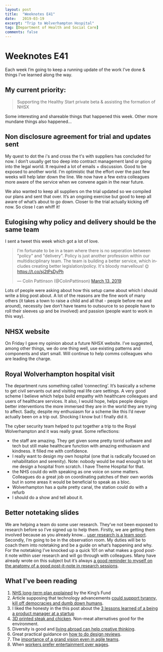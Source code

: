 ```yaml
---
layout: post
title:  "Weeknotes E41"
date:   2019-03-19
excerpt: "Trip to Wolverhampton Hospital"
tag: [Department of Health and Social Care]
comments: false
---
```


# Weeknotes E41
Each week I’m going to keep a running update of the work I’ve done & things I’ve learned along the way.

## My current priority:
> Supporting the Healthy Start private beta & assisting the formation of NHSX

Some interesting and shareable things that happened this week. Other more mundane things also happened…

## Non disclosure agreement for trial and updates sent
My quest to dot the i's and cross the t's with suppliers has concluded for now. I don’t usually get too deep into contract management land or going into the legal world. It required a lot of emails + discussion. Good to be exposed to another world. I’m optimistic that the effort over the past few weeks will help later down the line. We now have a few extra colleagues more aware of the service when we convene again in the near future.

We also wanted to keep all suppliers on the trial updated so we compiled our plans and sent that over. It’s an ongoing exercise but good to keep all aware of what’s about to go down. Closer to the trial actually kicking off now. So close I can whiff it!

## Eulogising why policy and delivery should be the same team
I sent a tweet this week which got a lot of love. 

<div class="center">

<blockquote class="twitter-tweet" data-lang="en"><p lang="en" dir="ltr">I&#39;m fortunate to be in a team where there is no seperation between &quot;policy&quot; and &quot;delivery&quot;. Policy is just another profession within our multidisciplinary team. The team is building a better service, which includes creating better legislation/policy. It&#39;s bloody marvellous! 🌞 <a href="https://t.co/sj2tPsDyPh">https://t.co/sj2tPsDyPh</a></p>&mdash; Colin Pattinson (@ColinPattinson) <a href="https://twitter.com/ColinPattinson/status/1105745671292882944?ref_src=twsrc%5Etfw">March 13, 2019</a></blockquote>

</div>

Lots of people were asking about how this setup came about which I should write a blog post about. A lot of the reasons are the fine work of many others (it takes a town to raise a child and all that - people before me and around), necessity (we don’t have teams to outsource to so people have to roll their sleeves up and be involved) and passion (people want to work in this way).

## NHSX website
On Friday I gave my opinion about a future NHSX website. I’ve suggested, among other things, we do one thing well, use existing patterns and components and start small. Will continue to help comms colleagues who are leading the charge.

## Royal Wolverhampton hospital visit
The department runs something called ‘connecting’. It’s basically a scheme to get civil servants out and visiting real life care settings. A very good scheme I believe which helps build empathy with healthcare colleagues and users of healthcare services. It also, I would hope, helps people design better interventions the more immersed they are in the world they are trying to affect. Sadly, despite my enthusiasm for a scheme like this I’d never actually been on a trip out. Shocking I know but I finally did it.

The cyber security team helped to put together a trip to the Royal Wolverhampton and it was really great. Some reflections:
- the staff are amazing. They get given some pretty torrid software and tech but still make healthcare function with amazing enthusiasm and kindness. It filled me with confidence.
- I really want to design my own hospital (one that is radically focused on rehabilitation and serenity). Note: nobody would be mad enough to let me design a hospital from scratch. I have Theme Hospital for that.
- the NHS could do with speaking as one voice on some matters. Colleagues do a great job on coordinating patches of their own worlds but in some areas it would be beneficial to speak as a bloc.
- Wolverhampton has a quite pretty canal, the station could do with a refurb
- I should do a show and tell about it. 

## Better notetaking slides
We are helping a team do some user research. They’ve not been exposed to research before so I’ve signed up to help them. Firstly, we are getting them involved because as you already know… [user research is a team sport](http://www.myddelton.co.uk/blog/user-research-is-a-team-sport).
Secondly, I’m going to be in the observation room. My duties will be to coach them into notetaking and be a guide on what’s happening and why. For the notetaking I’ve knocked up a quick 101 on what makes a good post-it note within user research and will go through with colleagues. 
Many have already wrote on this subject but it’s always [a good reminder to myself on the anatomy of a good post-it-note in research sessions](https://userresearch.blog.gov.uk/2014/10/29/anatomy-of-a-good-sticky-note/).

## What I've been reading
1. [NHS long-term plan explained](https://www.kingsfund.org.uk/publications/nhs-long-term-plan-explained) by the King’s Fund
2. Article supposing that technology advancements [could support tyranny, kill off democracies and dumb down humans](https://www.theatlantic.com/magazine/archive/2018/10/yuval-noah-harari-technology-tyranny/568330/).
3. I liked the honesty in the this post about the [3 lessons learned of a being a product manager at a startup](https://medium.com/@austin.yang/3-lessons-learned-as-a-first-time-startup-pm-8dd927277c47)
4. [3D printed steak and chicken](https://www.dezeen.com/2018/11/30/novameat-3d-printed-meat-free-steak/). Non-meat alternatives good for the environment.
5. Diversity is good and [living abroad can help creative thinking](https://www.bbc.co.uk/news/uk-47369648).
6. Great practical guidance on [how to do design reviews](https://github.com/ONSdigital/design/blob/master/exercises/design-reviews.md).
7. The [importance of a grand vision even in agile teams](https://uxdesign.cc/the-biggest-problem-with-agile-design-and-how-to-fix-it-7d56bd40c76f).
8. When [workers prefer entertainment over wages](https://kortina.nyc/essays/kinky-labor-supply-and-the-attention-tax/).
